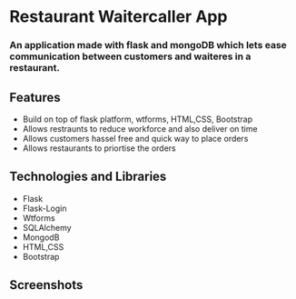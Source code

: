 # Restaurant Waitercaller App
### An application made with flask and mongoDB which lets ease communication between customers and waiteres in a restaurant.

## Features
+ Build on top of flask platform, wtforms, HTML,CSS, Bootstrap
+ Allows restraunts to reduce workforce and also deliver on time
+ Allows customers hassel free and quick way to place orders
+ Allows restaurants to priortise the orders

## Technologies and Libraries
+ Flask
+ Flask-Login
+ Wtforms
+ SQLAlchemy
+ MongodB
+ HTML,CSS
+ Bootstrap

## Screenshots
